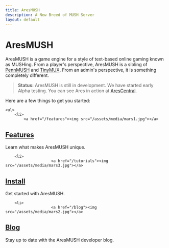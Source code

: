 ```yaml
---
title: AresMUSH
description: A New Breed of MUSH Server
layout: default
---
```


# AresMUSH

AresMUSH is a game engine for a style of text-based online gaming known as MUSHing.  From a player's perspective, AresMUSH is a sibling of [PennMUSH](http://www.pennmush.org/) and [TinyMUX](http://www.tinymux.org/). From an admin's perspective, it is something completely different.

> **Status:**  AresMUSH is still in development.  We have started early Alpha testing.  You can see Ares in action at [AresCentral](/arescentral).

Here are a few things to get you started:

<div class="gallery">
    
    <ul>
        <li>
            <a href="/features"><img src="/assets/media/mars1.jpg"></a>
<h2><a href="/features">Features</a></h2>
<p>Learn what makes AresMUSH unique.</p>
</li>

        

        <li>
                        <a href="/tutorials"><img src="/assets/media/mars3.jpg"></a>
<h2><a href="/tutorials">Install</a></h2>
<p>Get started with AresMUSH.</p>
</li>

        <li>
                        <a href="/blog"><img src="/assets/media/mars2.jpg"></a>
<h2><a href="/blog">Blog</a></h2>
<p>Stay up to date with the AresMUSH developer blog.</p>
</li>


</ul>

</div>

<span class="clear"></span>





